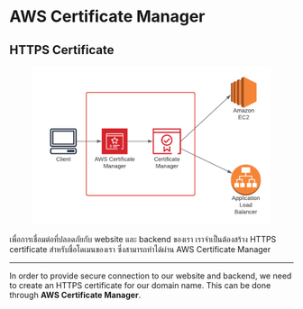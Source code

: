 # AWS Certificate Manager

## HTTPS Certificate

<figure><img src="../../../.gitbook/assets/image (23).png" alt=""><figcaption></figcaption></figure>

เพื่อการเชื่อมต่อที่ปลอดภัยกับ website และ backend ของเรา เราจำเป็นต้องสร้าง HTTPS certificate สำหรับชื่อโดเมนของเรา ซึ่งสามารถทำได้ผ่าน AWS Certificate Manager

***

In order to provide secure connection to our website and backend, we need to create an HTTPS certificate for our domain name. This can be done through **AWS Certificate Manager**.
